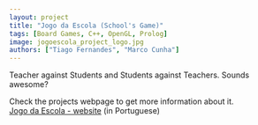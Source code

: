 ```yaml
---
layout: project
title: "Jogo da Escola (School's Game)"
tags: [Board Games, C++, OpenGL, Prolog]
image: jogoescola_project_logo.jpg
authors: ["Tiago Fernandes", "Marco Cunha"]
---
```

Teacher against Students and Students against Teachers. Sounds awesome?

Check the projects webpage to get more information about it.  
[Jogo da Escola - website](http://paginas.fe.up.pt/~necg/sites/JogoEscola/index.html) (in Portuguese)
